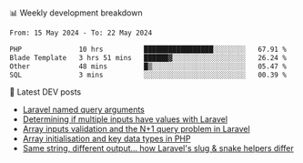 📊 Weekly development breakdown
<!--START_SECTION:waka-->

```txt
From: 15 May 2024 - To: 22 May 2024

PHP              10 hrs          █████████████████░░░░░░░░   67.91 %
Blade Template   3 hrs 51 mins   ██████▓░░░░░░░░░░░░░░░░░░   26.24 %
Other            48 mins         █▒░░░░░░░░░░░░░░░░░░░░░░░   05.47 %
SQL              3 mins          ░░░░░░░░░░░░░░░░░░░░░░░░░   00.39 %
```

<!--END_SECTION:waka-->

📕 Latest DEV posts
<!-- BLOG-POST-LIST:START -->
- [Laravel named query arguments](https://dev.to/michaelvickersuk/laravel-named-query-arguments-28kd)
- [Determining if multiple inputs have values with Laravel](https://dev.to/michaelvickersuk/determining-if-multiple-inputs-have-values-with-laravel-km6)
- [Array inputs validation and the N+1 query problem in Laravel](https://dev.to/michaelvickersuk/array-inputs-validation-and-the-n1-query-problem-in-laravel-2agb)
- [Array initialisation and key data types in PHP](https://dev.to/michaelvickersuk/array-initialisation-and-key-data-types-in-php-1e5b)
- [Same string, different output... how Laravel&#39;s slug &amp; snake helpers differ](https://dev.to/michaelvickersuk/same-string-different-output-how-laravels-slug-snake-helpers-differ-1ccj)
<!-- BLOG-POST-LIST:END -->
